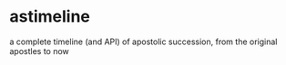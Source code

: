 # astimeline
a complete timeline (and API) of apostolic succession, from the original apostles to now
